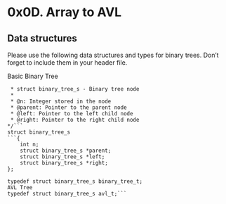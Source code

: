# 0x0D. Array to AVL

## Data structures

Please use the following data structures and types for binary trees. Don’t forget to include them in your header file.

Basic Binary Tree

````/**
 * struct binary_tree_s - Binary tree node
 *
 * @n: Integer stored in the node
 * @parent: Pointer to the parent node
 * @left: Pointer to the left child node
 * @right: Pointer to the right child node
*/```
struct binary_tree_s
```{
    int n;
    struct binary_tree_s *parent;
    struct binary_tree_s *left;
    struct binary_tree_s *right;
};

typedef struct binary_tree_s binary_tree_t;
AVL Tree
typedef struct binary_tree_s avl_t;```
````
